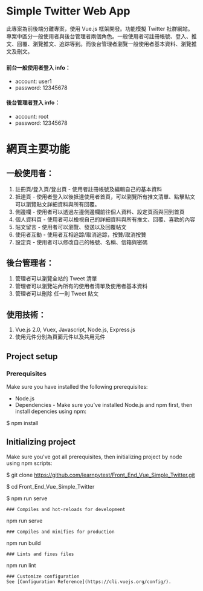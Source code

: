 # Simple Twitter Web App

此專案為前後端分離專案，使用 Vue.js 框架開發。功能模擬 Twitter 社群網站。專案中區分一般使用者與後台管理者兩個角色。一般使用者可註冊帳號、登入、推文、回覆、瀏覽推文、追踪等到。而後台管理者瀏覽一般使用者基本資料、瀏覽推文及刪文。

###

#### 前台一般使用者登入 info：

- account: user1
- password: 12345678

#### 後台管理者登入 info：

- account: root
- password: 12345678

# 網頁主要功能

## 一般使用者：

1. 註冊頁/登入頁/登出頁 - 使用者註冊帳號及編輯自己的基本資料
2. 抵達頁 - 使用者登入以後抵達使用者首頁，可以瀏覽所有推文清單、點擊貼文可以瀏覽貼文詳細資料與所有回覆。
3. 側邊欄 - 使用者可以透過左邊側邊欄前往個人資料、設定頁面與回到首頁
4. 個人資料頁 - 使用者可以檢視自己的詳細資料與所有推文、回覆、喜歡的內容
5. 貼文留言 - 使用者可以瀏覽、發送以及回覆帖文
6. 使用者互動 - 使用者互相追踪/取消追踪，按贊/取消按贊
7. 設定頁 - 使用者可以修改自己的帳號、名稱、信箱與密碼

## 後台管理者：

1. 管理者可以瀏覽全站的 Tweet 清單
2. 管理者可以瀏覽站內所有的使用者清單及使用者基本資料
3. 管理者可以刪除 任一則 Tweet 貼文

## 使用技術：

1. Vue.js 2.0, Vuex, Javascript, Node.js, Express.js
2. 使用元件分別為頁面元件以及共用元件

## Project setup

### Prerequisites

Make sure you have installed the following prerequisites:

- Node.js
- Dependencies - Make sure you've installed Node.js and npm first, then install depencies using npm:

$ npm install

## Initializing project

Make sure you've got all prerequisites, then initializing project by node using npm scripts:

$ git clone https://github.com/learnpytest/Front_End_Vue_Simple_Twitter.git

$ cd Front_End_Vue_Simple_Twitter

$ npm run serve

```
### Compiles and hot-reloads for development
```

npm run serve

```
### Compiles and minifies for production
```

npm run build

```
### Lints and fixes files
```

npm run lint

```
### Customize configuration
See [Configuration Reference](https://cli.vuejs.org/config/).
```
